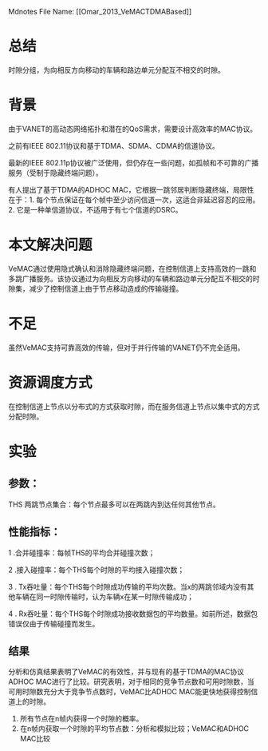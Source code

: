  Mdnotes File Name: [[Omar_2013_VeMACTDMABased]]

# 总结

时隙分组，为向相反方向移动的车辆和路边单元分配互不相交的时隙。

# 背景

由于VANET的高动态网络拓扑和潜在的QoS需求，需要设计高效率的MAC协议。

之前有IEEE 802.11协议和基于TDMA、SDMA、CDMA的信道协议。

最新的IEEE 802.11p协议被广泛使用，但仍存在一些问题，如孤帧和不可靠的广播服务（受制于隐藏终端问题）。

有人提出了基于TDMA的ADHOC MAC，它根据一跳邻居判断隐藏终端，局限性在于：1. 每个节点保证在每个帧中至少访问信道一次，这适合非延迟容忍的应用。2. 它是一种单信道协议，不适用于有七个信道的DSRC。

# 本文解决问题

VeMAC通过使用隐式确认和消除隐藏终端问题，在控制信道上支持高效的一跳和多跳广播服务。该协议通过为向相反方向移动的车辆和路边单元分配互不相交的时隙集，减少了控制信道上由于节点移动造成的传输碰撞。

# 不足

虽然VeMAC支持可靠高效的传输，但对于并行传输的VANET仍不完全适用。

# 资源调度方式

在控制信道上节点以分布式的方式获取时隙，而在服务信道上节点以集中式的方式分配时隙。

# 实验

## 参数：

THS 两跳节点集合：每个节点最多可以在两跳内到达任何其他节点。

## 性能指标：

1 .合并碰撞率：每帧THS的平均合并碰撞次数；

2 .接入碰撞率：每个THS每个时隙的平均接入碰撞次数；

3 . Tx吞吐量：每个THS每个时隙成功传输的平均次数。当x的两跳邻域内没有其他车辆在同一时隙传输时，认为车辆x在某一时隙传输成功；

4 . Rx吞吐量：每个THS每个时隙成功接收数据包的平均数量。如前所述，数据包错误仅由于传输碰撞而发生。

## 结果

分析和仿真结果表明了VeMAC的有效性，并与现有的基于TDMA的MAC协议ADHOC MAC进行了比较。研究表明，对于相同的竞争节点数和可用时隙数，当可用时隙数充分大于竞争节点数时，VeMAC比ADHOC MAC能更快地获得控制信道上的时隙。

1.  所有节点在n帧内获得一个时隙的概率。
2.  在n帧内获取一个时隙的平均节点数：分析和模拟比较；VeMAC和ADHOC MAC比较